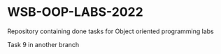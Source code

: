 # WSB-OOP-LABS-2022
Repository containing done tasks for Object oriented programming labs

Task 9 in another branch
